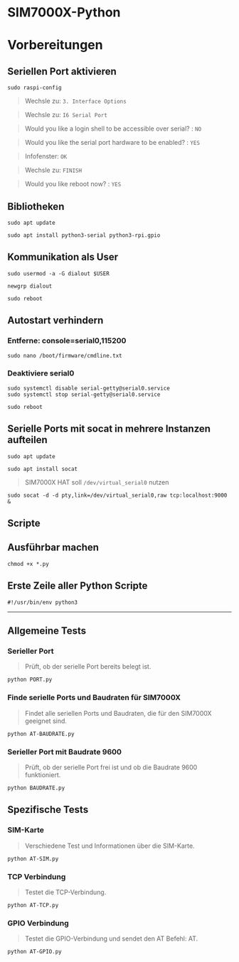# SIM7000X-Python

# Vorbereitungen

## Seriellen Port aktivieren

```
sudo raspi-config
```

> Wechsle zu: `3. Interface Options`

> Wechsle zu: `I6 Serial Port`

> Would you like a login shell to be accessible over serial? : `NO`

> Would you like the serial port hardware to be enabled? : `YES`

> Infofenster: `OK`

> Wechsle zu: `FINISH`

> Would you like reboot now? : `YES`

## Bibliotheken

```
sudo apt update
```

```
sudo apt install python3-serial python3-rpi.gpio
```

## Kommunikation als User

```
sudo usermod -a -G dialout $USER
```

```
newgrp dialout
```

```
sudo reboot
```

## Autostart verhindern

### Entferne: console=serial0,115200

```
sudo nano /boot/firmware/cmdline.txt
```

### Deaktiviere serial0

```
sudo systemctl disable serial-getty@serial0.service
sudo systemctl stop serial-getty@serial0.service
```

```
sudo reboot
```

## Serielle Ports mit socat in mehrere Instanzen aufteilen

```
sudo apt update
```

```
sudo apt install socat
```

> SIM7000X HAT soll `/dev/virtual_serial0` nutzen

```
sudo socat -d -d pty,link=/dev/virtual_serial0,raw tcp:localhost:9000 &
```

## Scripte

## Ausführbar machen

```
chmod +x *.py
```

## Erste Zeile aller Python Scripte

```
#!/usr/bin/env python3
```

---

## Allgemeine Tests

### Serieller Port

> Prüft, ob der serielle Port bereits belegt ist.

```
python PORT.py
```

### Finde serielle Ports und Baudraten für SIM7000X

> Findet alle seriellen Ports und Baudraten, die für den SIM7000X geeignet sind.

```
python AT-BAUDRATE.py
```

### Serieller Port mit Baudrate 9600

> Prüft, ob der serielle Port frei ist und ob die Baudrate 9600 funktioniert.

```
python BAUDRATE.py
```

## Spezifische Tests

### SIM-Karte

> Verschiedene Test und Informationen über die SIM-Karte.

```
python AT-SIM.py
```

### TCP Verbindung

> Testet die TCP-Verbindung.

```
python AT-TCP.py
```

### GPIO Verbindung

> Testet die GPIO-Verbindung und sendet den AT Befehl: AT.

```
python AT-GPIO.py
```
